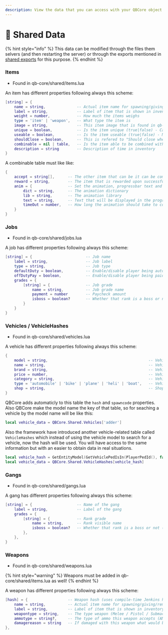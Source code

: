 ```yaml
---
description: View the data that you can access with your QBCore object
---
```


# 📄 Shared Data

{% hint style="info" %}
This data can be modified through the files them selvers (and then restarting the server) or through the exports mentioned in [shared exports](/qb-core/exports.md) for this purpose.
{% endhint %}

### Items

-   Found in qb-core/shared/items.lua

An item has different properties following always this scheme:

```lua
[string] = {
    name = string,              -- Actual item name for spawning/giving/removing
    label = string,             -- Label of item that is shown in inventory slot
    weight = number,            -- How much the items weighs
    type = 'item' | 'weapon',   -- What type the item is
    image = string,             -- This item image that is found in qb-inventory/html/image
    unique = boolean,           -- Is the item unique (true|false) - Cannot be stacked & accepts item info to be assigned
    useable = boolean,          -- Is the item useable (true|false) - Must still be registered as useable
    shouldClose = boolean,      -- This is refered to "Should close when item is used"
    combinable = nil | table,   -- Is the item able to be combined with another? (nil|table)
    description = string        -- Description of time in inventory
}
```

A combinable table must like like:

```lua
{
    accept = string[],      -- The other item that can be it can be combined with
    reward = string,        -- The item that is rewarded upon successful combine
    anim = {                -- Set the animation, progressbar text and length of time it takes to combine
        dict = string,      -- The animation dictionary
        lib = string,       -- The animation library
        text = string,      -- Text that will be displayed in the progress bar
        timeOut = number,   -- How long the animation should take to complete
    }
}
```

### Jobs

-   Found in qb-core/shared/jobs.lua

A job has different properties following always this scheme:

```lua
[string] = {                        -- Job name
    label = string,                 -- Job label
    type = string,                  -- Job type
    defaultDuty = boolean,          -- Enable/disable player being auto clocked-in
    offDutyPay = boolean,           -- Enable/disable player being paid when not on duty
    grades = {
        [string] = {                -- Job grade
            name = string,          -- Job grade name
            payment = number        -- Paycheck amount
            isboss = boolean?       -- Whether that rank is a boss or not (if not boss property can be ommited)
        }
    }
}
```

### Vehicles / VehicleHashes

-   Found in qb-core/shared/vehicles.lua

A vehicle has different properties following always this scheme:

```lua
{
    model = string,                                             -- Vehicle model/spawn name
    name = string,                                              -- Vehicle label
    brand = string,                                             -- Vehicle brand name
    price = number,                                             -- Vehicle price in shop
    category = string,                                          -- Vehicle category in dealership
    type = 'automobile' | 'bike' | 'plane' | 'heli' | 'boat',   -- Vehicle type
    shop = string,                                              -- Shop where the vehicle is available for sale
}
```

QBCore adds automaticly to this table the `hash` and `spawncode` properties. Also QBCore make the model name the key of that table, so for seaching a vehicle by the model name will be like this:

```lua
local vehicle_data = QBCore.Shared.Vehicles['adder']
```

Also the framework have introduced another vehicle-related table called `VehicleHashes` which instead of using the vehicle model to search for a vehicle, now the hash will be used. You will have access to the same information but with an easier to obtain data in real situations.

```lua
local vehicle_hash = GetEntityModel(GetVehiclePedIsIn(PlayerPedId(), false))
local vehicle_data = QBCore.Shared.VehicleHashes[vehicle_hash]
```

### Gangs

-   Found in qb-core/shared/gangs.lua

A gang has different properties following always this scheme:

```lua
[string] = {                    -- Name of the gang
    label = string,             -- Label of the gang
    grades = {
        [string] = {            -- Rank grade
            name = string,      -- Rank visible name
            isboss = boolean?   -- Whether that rank is a boss or not (if not boss property can be ommited)
        },
    },
}
```

### Weapons

-   Found in qb-core/shared/weapons.lua

{% hint style="warning" %}
Weapons must be added in qb-core/shared/items.lua as well!
{% endhint %}

A weapon has different properties following always this scheme:

```lua
[hash] = {                  -- Weapon hash (uses compile-time Jenkins hashes | joaat() or GetHashKey())
    name = string,          -- Actual item name for spawning/giving/removing
    label = string,         -- Label of item that is shown in inventory slot
    weapontype = string,    -- The type weapon (Melee / Pistol / Submachine Gun...)
    ammotype = string?,     -- The type of ammo this weapon accepts (AMMO_PISTOL / AMMO_STUNGUN / AMMO_SMG...)
    damagereason = string   -- If damaged with this weapon what would be the message of death cause
},
```
